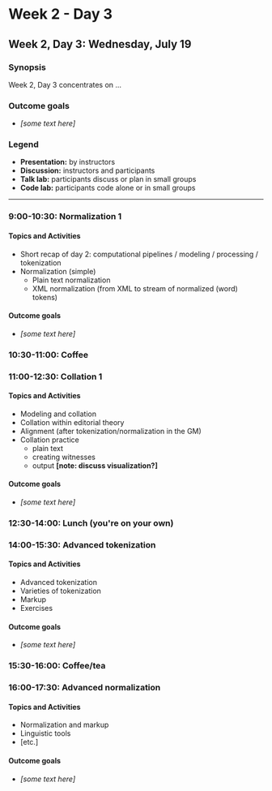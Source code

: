 # Week 2 - Day 3

## Week 2, Day 3: Wednesday, July 19

### Synopsis

Week 2, Day 3 concentrates on ... 

### Outcome goals
* _[some text here]_

### Legend

* **Presentation:** by instructors
* **Discussion:** instructors and participants
* **Talk lab:** participants discuss or plan in small groups
* **Code lab:** participants code alone or in small groups

-------

### 9:00-10:30: Normalization 1

#### Topics and Activities
* Short recap of day 2: computational pipelines / modeling / processing / tokenization
* Normalization (simple)
	* Plain text normalization
	* XML normalization (from XML to stream of normalized (word) tokens)

#### Outcome goals
* _[some text here]_

### 10:30-11:00: Coffee 

### 11:00-12:30: Collation 1

#### Topics and Activities
* Modeling and collation
* Collation within editorial theory
* Alignment (after tokenization/normalization in the GM)
* Collation practice 
	* plain text
	* creating witnesses
	* output **[note: discuss visualization?]**

#### Outcome goals
* _[some text here]_

### 12:30-14:00: Lunch (you're on your own)

### 14:00-15:30: Advanced tokenization

#### Topics and Activities
* Advanced tokenization
* Varieties of tokenization
* Markup
* Exercises

#### Outcome goals
* _[some text here]_

### 15:30-16:00: Coffee/tea

### 16:00-17:30: Advanced normalization

#### Topics and Activities
* Normalization and markup
* Linguistic tools
* [etc.]

#### Outcome goals
* _[some text here]_